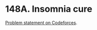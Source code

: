# 148A. Insomnia cure

[Problem statement on Codeforces](https://codeforces.com/problemset/problem/148/A?locale=en).